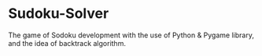 # Sudoku-Solver
The game of Sodoku development with the use of Python &amp; Pygame library, and the idea of backtrack algorithm. 

